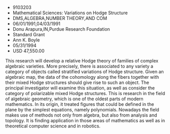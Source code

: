 
* 9103203
* Mathematical Sciences: Variations on Hodge Structure
* DMS,ALGEBRA,NUMBER THEORY,AND COM
* 06/01/1991,04/03/1991
* Donu Arapura,IN,Purdue Research Foundation
* Standard Grant
* Ann K. Boyle
* 05/31/1994
* USD 47,550.00

This research will develop a relative Hodge theory of families of complex
algebraic varieties. More precisely, there is associated to any variety a
category of objects called stratified variations of Hodge structure. Given an
algebraic map, the data of the cohomology along the fibers together with their
mixed Hodge structures should give rise to such an object. The principal
investigator will examine this situation, as well as consider the category of
polarizable mixed Hodge structures. This is research in the field of algebraic
geometry, which is one of the oldest parts of modern mathematics. In its origin,
it treated figures that could be defined in the plane by the simplest equations,
namely polynomials. Nowadays the field makes use of methods not only from
algebra, but also from analysis and topology. It is finding application in those
areas of mathematics as well as in theoretical computer science and in robotics.
